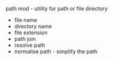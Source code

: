 path mod - utility for path or file directory
- file name
- directory name
- file extension
- path join
- resolve path 
- normalise path - simplify the path